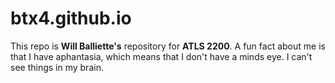 # btx4.github.io

This repo is **Will Balliette's** repository for **ATLS 2200**.
A fun fact about me is that I have aphantasia, which means that I don't have a minds eye. I can't see things in my brain.